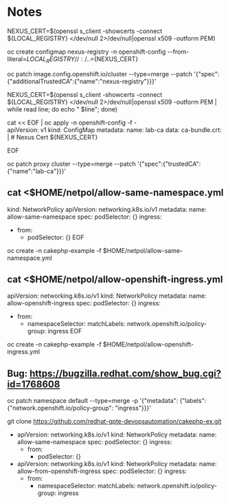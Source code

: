 # Notes

NEXUS_CERT=$(openssl s_client -showcerts -connect ${LOCAL_REGISTRY} </dev/null 2>/dev/null|openssl x509 -outform PEM)

oc create configmap nexus-registry -n openshift-config --from-literal=${LOCAL_REGISTRY//:/..}=${NEXUS_CERT}

oc patch image.config.openshift.io/cluster --type=merge --patch '{"spec":{"additionalTrustedCA":{"name":"nexus-registry"}}}'                                         

NEXUS_CERT=$(openssl s_client -showcerts -connect ${LOCAL_REGISTRY} </dev/null 2>/dev/null|openssl x509 -outform PEM | while read line; do echo "    $line"; done)

cat << EOF | oc apply -n openshift-config -f -                                     
apiVersion: v1
kind: ConfigMap
metadata:
  name: lab-ca
data:
  ca-bundle.crt: |
    # Nexus Cert
${NEXUS_CERT}

EOF


oc patch proxy cluster --type=merge --patch '{"spec":{"trustedCA":{"name":"lab-ca"}}}'


cat <<EOF >$HOME/netpol/allow-same-namespace.yml
---
kind: NetworkPolicy
apiVersion: networking.k8s.io/v1
metadata:
  name: allow-same-namespace
spec:
  podSelector: {}
  ingress:
  - from:
    - podSelector: {}
EOF

oc create -n cakephp-example -f $HOME/netpol/allow-same-namespace.yml

cat <<EOF >$HOME/netpol/allow-openshift-ingress.yml
---
apiVersion: networking.k8s.io/v1
kind: NetworkPolicy
metadata:
  name: allow-openshift-ingress
spec:
  podSelector: {}
  ingress:
  - from:
    - namespaceSelector:
        matchLabels:
          network.openshift.io/policy-group: ingress
EOF

oc create -n cakephp-example -f $HOME/netpol/allow-openshift-ingress.yml

## Bug: https://bugzilla.redhat.com/show_bug.cgi?id=1768608
oc patch namespace default --type=merge -p '{"metadata": {"labels": {"network.openshift.io/policy-group": "ingress"}}}'

git clone https://github.com/redhat-gpte-devopsautomation/cakephp-ex.git

- apiVersion: networking.k8s.io/v1
  kind: NetworkPolicy
  metadata:
    name: allow-same-namespace
  spec:
    podSelector: {}
    ingress:
    - from:
      - podSelector: {}
- apiVersion: networking.k8s.io/v1
  kind: NetworkPolicy
  metadata:
    name: allow-from-openshift-ingress
  spec:
    podSelector: {}
    ingress:
    - from:
      - namespaceSelector:
          matchLabels:
            network.openshift.io/policy-group: ingress